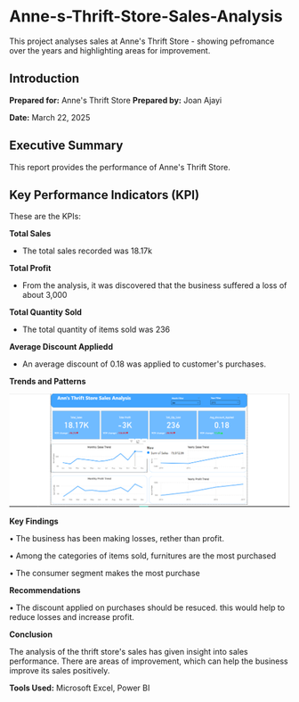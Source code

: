 # Anne-s-Thrift-Store-Sales-Analysis
This project analyses sales at Anne's Thrift Store - showing pefromance over the years and highlighting areas for improvement.



## Introduction

**Prepared for:** Anne's Thrift Store
**Prepared by:** Joan Ajayi

**Date:** March 22, 2025

## Executive Summary

This report provides the performance of Anne's Thrift Store.

## Key Performance Indicators (KPI)
These are the KPIs:

**Total Sales**
 - The total sales recorded was 18.17k
   
**Total Profit** 
 - From the analysis, it was discovered that the business suffered a loss of about 3,000
   

**Total Quantity Sold**
 - The total quantity of items sold was 236

**Average Discount Appliedd**
- An average discount of 0.18 was applied to customer's purchases.


**Trends and Patterns**

![Anne's Thrift Store Analysis Dashboard](https://github.com/Awellle/Anne-s-Thrift-Store-Sales-Analysis/blob/main/ANNE'S%20THRIFT%20STORE%20SALES%20ANALYSIS%20DASHBOARD.png)


**Key Findings**

• The business has been making losses, rether than profit.

• Among the categories of items sold, furnitures are the most purchased

• The consumer segment makes the most purchase
 

**Recommendations**

•	 The discount applied on purchases should be resuced. this would help to reduce losses and increase profit.



**Conclusion**

The analysis of the thrift store's sales has given insight into sales performance. There are areas of improvement, which can help the business improve its sales positively.

**Tools Used:** Microsoft Excel, Power BI


